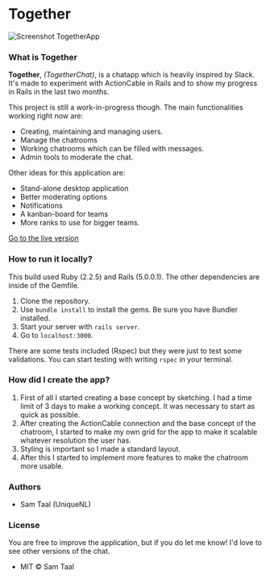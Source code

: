 # Together

![Screenshot TogetherApp](http://res.cloudinary.com/unique/image/upload/v1480001946/Schermafbeelding_2016-11-24_om_14.34.29_tkmnhn.png)

### What is Together

**Together**, *(TogetherChat)*, is a chatapp which is heavily inspired by Slack. It's made to experiment with ActionCable in Rails and to show my progress in Rails in the last two months.

This project is still a work-in-progress though. The main functionalities working right now are:

* Creating, maintaining and managing users.
* Manage the chatrooms
* Working chatrooms which can be filled with messages.
* Admin tools to moderate the chat.

Other ideas for this application are:

* Stand-alone desktop application
* Better moderating options
* Notifications
* A kanban-board for teams
* More ranks to use for bigger teams.

[Go to the live version](http://togetherchat.herokuapp.com)
### How to run it locally?
This build used Ruby (2.2.5) and Rails (5.0.0.1). The other dependencies are inside of the Gemfile.

1. Clone the repository.
2. Use `bundle install` to install the gems. Be sure you have Bundler installed.
3. Start your server with `rails server`.
4. Go to `localhost:3000`.

There are some tests included (Rspec) but they were just to test some validations. You can start testing with writing `rspec` in your terminal.

### How did I create the app?
1. First of all I started creating a base concept by sketching. I had a time limit of 3 days to make a working concept. It was necessary to start as quick as possible.
2. After creating the ActionCable connection and the base concept of the chatroom, I started to make my own grid for the app to make it scalable whatever resolution the user has.
3. Styling is important so I made a standard layout.
4. After this I started to implement more features to make the chatroom more usable.


### Authors
* Sam Taal (UniqueNL)

### License
You are free to improve the application, but if you do let me know! I'd love to see other versions of the chat.

* MIT © Sam Taal
